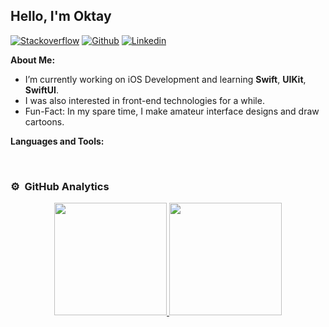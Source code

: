 ## Hello, I'm Oktay


[![Stackoverflow](https://img.shields.io/badge/-Stackoverflow-red?style=flat&logo=Stackoverflow&logoColor=white)](https://stackoverflow.com/users/16944051/oktaytan)
[![Github](https://img.shields.io/badge/-Github-000?style=flat&logo=Github&logoColor=white)](https://github.com/oktaytan)
[![Linkedin](https://img.shields.io/badge/-LinkedIn-blue?style=flat&logo=Linkedin&logoColor=white)](https://www.linkedin.com/in/oktaytan/)



<!-- Talking about you -->
**About Me:**

- I’m currently working on iOS Development and learning __Swift__, __UIKit__, __SwiftUI__.
- I was also interested in front-end technologies for a while.
- Fun-Fact: In my spare time, I make amateur interface designs and draw cartoons.

**Languages and Tools:**

<p>
  <img alt="" src="https://img.shields.io/badge/-Swift-red?style=flat&logo=Swift&logoColor=white">
  <img alt="" src="https://img.shields.io/badge/-SwiftUI-red?style=flat&logo=SwiftUI&logoColor=white">
  <img alt="" src="https://img.shields.io/badge/-HTML-green?style=flat&logo=HTML5&logoColor=white">
  <img alt="" src="https://img.shields.io/badge/-CSS-blue?style=flat&logo=CSS3&logoColor=white">
  <img alt="" src="https://img.shields.io/badge/-JavaScript-yellow?style=flat&logo=JavaScript&logoColor=white">
</p>

### ⚙️ &nbsp;GitHub Analytics

<p align="center">
<a href="https://github.com/oktaytan">
  <img height="180em" src="https://github-readme-stats-eight-theta.vercel.app/api?username=oktaytan&show_icons=true&theme=algolia&include_all_commits=true&count_private=true"/>
  <img height="180em" src="https://github-readme-stats-eight-theta.vercel.app/api/top-langs/?username=oktaytan&layout=compact&langs_count=8&theme=algolia"/>
</a>
</p>



